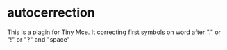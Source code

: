 # autocerrection
This is a plagin for Tiny Mce. It correcting first symbols on word after "." or "!" or "?" and "space"

